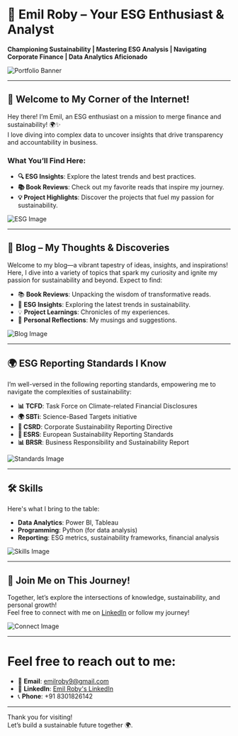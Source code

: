 # 🌱 Emil Roby – Your ESG Enthusiast & Analyst  
**Championing Sustainability | Mastering ESG Analysis | Navigating Corporate Finance | Data Analytics Aficionado**  

![Portfolio Banner](https://via.placeholder.com/800x200.png?text=Your+Portfolio+Banner) <!-- Replace with your banner image link -->

---

## 👋 Welcome to My Corner of the Internet!  
Hey there! I’m Emil, an ESG enthusiast on a mission to merge finance and sustainability! 🌍✨  
I love diving into complex data to uncover insights that drive transparency and accountability in business.

### What You’ll Find Here:
- **🔍 ESG Insights**: Explore the latest trends and best practices.  
- **📚 Book Reviews**: Check out my favorite reads that inspire my journey.  
- **💡 Project Highlights**: Discover the projects that fuel my passion for sustainability.  

![ESG Image](https://assets/istockphoto-1440166179-1024x1024.jpg) <!-- Replace with your ESG-related image link -->

---

## 📝 Blog – My Thoughts & Discoveries  
Welcome to my blog—a vibrant tapestry of ideas, insights, and inspirations! Here, I dive into a variety of topics that spark my curiosity and ignite my passion for sustainability and beyond. Expect to find:  

- 📚 **Book Reviews**: Unpacking the wisdom of transformative reads.  
- 🌱 **ESG Insights**: Exploring the latest trends in sustainability.  
- 💡 **Project Learnings**: Chronicles of my experiences.  
- 🧠 **Personal Reflections**: My musings and suggestions.  

![Blog Image](https://via.placeholder.com/400x200.png?text=Blog+Section) <!-- Replace with your blog-related image link -->

---

## 🌍 ESG Reporting Standards I Know  
I’m well-versed in the following reporting standards, empowering me to navigate the complexities of sustainability:  

- **📊 TCFD**: Task Force on Climate-related Financial Disclosures  
- **🌍 SBTi**: Science-Based Targets initiative  
- **📄 CSRD**: Corporate Sustainability Reporting Directive  
- **📑 ESRS**: European Sustainability Reporting Standards  
- **📊 BRSR**: Business Responsibility and Sustainability Report  

![Standards Image](https://via.placeholder.com/400x200.png?text=ESG+Standards) <!-- Replace with your standards-related image link -->

---

## 🛠️ Skills  
Here's what I bring to the table:  

- **Data Analytics**: Power BI, Tableau  
- **Programming**: Python (for data analysis)  
- **Reporting**: ESG metrics, sustainability frameworks, financial analysis  

![Skills Image](https://via.placeholder.com/400x200.png?text=Skills) <!-- Replace with your skills-related image link -->

---

## 🚀 Join Me on This Journey!  
Together, let’s explore the intersections of knowledge, sustainability, and personal growth!  
Feel free to connect with me on [LinkedIn](https://www.linkedin.com/in/yourprofile) or follow my journey!

![Connect Image](https://via.placeholder.com/400x200.png?text=Connect+with+Me) <!-- Replace with your connect-related image link -->

---

# Feel free to reach out to me:
- 📧 **Email**: [emilroby9@gmail.com](mailto:emilroby9@gmail.com)
- 🔗 **LinkedIn**: [Emil Roby's LinkedIn](https://www.linkedin.com/in/emil-roby-878792314/)
- 📞 **Phone**: +91 8301826142

---
Thank you for visiting!  
Let’s build a sustainable future together 🌍.
